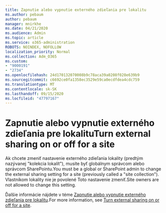 ```yaml
---
title: Zapnutie alebo vypnutie externého zdieľania pre lokalitu
ms.author: pebaum
author: pebaum
manager: mnirkhe
ms.date: 04/21/2020
ms.audience: Admin
ms.topic: article
ms.service: o365-administration
ROBOTS: NOINDEX, NOFOLLOW
localization_priority: Normal
ms.collection: Adm_O365
ms.custom:
- "9000191"
- "2734"
ms.openlocfilehash: 24d170132070008b9c78aca39a0208f028e639b9
ms.sourcegitcommit: c6692ce0fa1358ec3529e59ca0ecdfdea4cdc759
ms.translationtype: MT
ms.contentlocale: sk-SK
ms.lasthandoff: 09/15/2020
ms.locfileid: "47797167"
---
```

# <a name="turn-external-sharing-on-or-off-for-a-site"></a><span data-ttu-id="0fe66-102">Zapnutie alebo vypnutie externého zdieľania pre lokalitu</span><span class="sxs-lookup"><span data-stu-id="0fe66-102">Turn external sharing on or off for a site</span></span>

<span data-ttu-id="0fe66-103">Ak chcete zmeniť nastavenie externého zdieľania lokality (predtým nazývanej "kolekcia lokalít"), musíte byť globálnym správcom alebo správcom SharePointu.</span><span class="sxs-lookup"><span data-stu-id="0fe66-103">You must be a global or SharePoint admin to change the external sharing setting for a site (previously called a "site collection").</span></span> <span data-ttu-id="0fe66-104">Vlastníkom lokality nie je povolené Toto nastavenie zmeniť.</span><span class="sxs-lookup"><span data-stu-id="0fe66-104">Site owners are not allowed to change this setting.</span></span> 

<span data-ttu-id="0fe66-105">Ďalšie informácie nájdete v téme [Zapnutie alebo vypnutie externého zdieľania pre lokalitu](https://docs.microsoft.com/sharepoint/change-external-sharing-site).</span><span class="sxs-lookup"><span data-stu-id="0fe66-105">For more information, see [Turn external sharing on or off for a site](https://docs.microsoft.com/sharepoint/change-external-sharing-site).</span></span>
